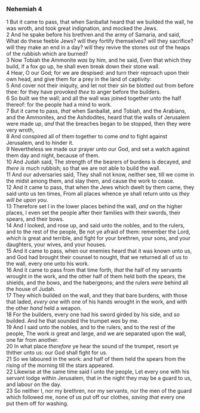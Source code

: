 ### Nehemiah 4

1 But it came to pass, that when Sanballat heard that we builded the wall, he was wroth, and took great indignation, and mocked the Jews.  
2 And he spake before his brethren and the army of Samaria, and said, What do these feeble Jews? will they fortify themselves? will they sacrifice? will they make an end in a day? will they revive the stones out of the heaps of the rubbish which are burned?  
3 Now Tobiah the Ammonite *was* by him, and he said, Even that which they build, if a fox go up, he shall even break down their stone wall.  
4 Hear, O our God; for we are despised: and turn their reproach upon their own head, and give them for a prey in the land of captivity:  
5 And cover not their iniquity, and let not their sin be blotted out from before thee: for they have provoked *thee* to anger before the builders.  
6 So built we the wall; and all the wall was joined together unto the half thereof: for the people had a mind to work.  
7 But it came to pass, *that* when Sanballat, and Tobiah, and the Arabians, and the Ammonites, and the Ashdodites, heard that the walls of Jerusalem were made up, *and* that the breaches began to be stopped, then they were very wroth,  
8 And conspired all of them together to come *and* to fight against Jerusalem, and to hinder it.  
9 Nevertheless we made our prayer unto our God, and set a watch against them day and night, because of them.  
10 And Judah said, The strength of the bearers of burdens is decayed, and *there is* much rubbish; so that we are not able to build the wall.  
11 And our adversaries said, They shall not know, neither see, till we come in the midst among them, and slay them, and cause the work to cease.  
12 And it came to pass, that when the Jews which dwelt by them came, they said unto us ten times, From all places whence ye shall return unto us *they will be upon you*.  
13 Therefore set I in the lower places behind the wall, *and* on the higher places, I even set the people after their families with their swords, their spears, and their bows.  
14 And I looked, and rose up, and said unto the nobles, and to the rulers, and to the rest of the people, Be not ye afraid of them: remember the Lord, *which is* great and terrible, and fight for your brethren, your sons, and your daughters, your wives, and your houses.  
15 And it came to pass, when our enemies heard that it was known unto us, and God had brought their counsel to nought, that we returned all of us to the wall, every one unto his work.  
16 And it came to pass from that time forth, *that* the half of my servants wrought in the work, and the other half of them held both the spears, the shields, and the bows, and the habergeons; and the rulers *were* behind all the house of Judah.  
17 They which builded on the wall, and they that bare burdens, with those that laded, *every one* with one of his hands wrought in the work, and with the other *hand* held a weapon.  
18 For the builders, every one had his sword girded by his side, and *so* builded. And he that sounded the trumpet *was* by me.  
19 And I said unto the nobles, and to the rulers, and to the rest of the people, The work *is* great and large, and we are separated upon the wall, one far from another.  
20 In what place *therefore* ye hear the sound of the trumpet, resort ye thither unto us: our God shall fight for us.  
21 So we laboured in the work: and half of them held the spears from the rising of the morning till the stars appeared.  
22 Likewise at the same time said I unto the people, Let every one with his servant lodge within Jerusalem, that in the night they may be a guard to us, and labour on the day.  
23 So neither I, nor my brethren, nor my servants, nor the men of the guard which followed me, none of us put off our clothes, *saving that* every one put them off for washing.  
